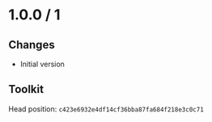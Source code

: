 # 1.0.0 / 1

## Changes

- Initial version

## Toolkit

Head position: `c423e6932e4df14cf36bba87fa684f218e3c0c71`
